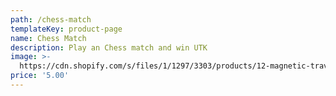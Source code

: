 ```yaml
---
path: /chess-match
templateKey: product-page
name: Chess Match
description: Play an Chess match and win UTK
image: >-
  https://cdn.shopify.com/s/files/1/1297/3303/products/12-magnetic-travel-chess-set-in-black-and-boxwood-1961471016998_1024x1024.jpg
price: '5.00'
---
```

